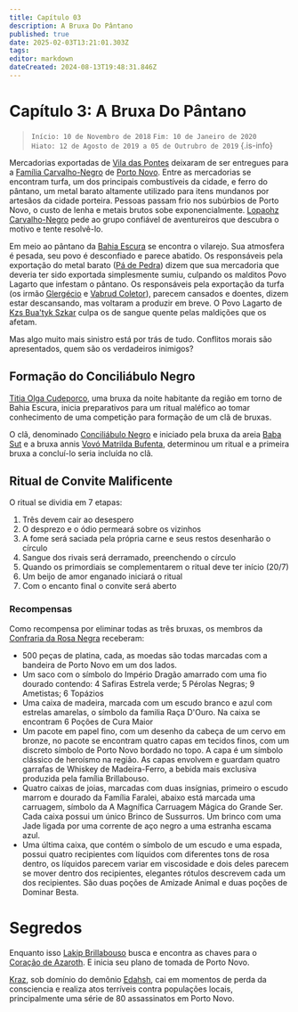 ```yaml
---
title: Capítulo 03
description: A Bruxa Do Pântano
published: true
date: 2025-02-03T13:21:01.303Z
tags: 
editor: markdown
dateCreated: 2024-08-13T19:48:31.846Z
---
```


<!-- SUBTITLE: A Bruxa Do Pântano -->

# Capítulo 3: A Bruxa Do Pântano

>  `Início: 10 de Novembro de 2018`
>  `Fim: 10 de Janeiro de 2020   `
>  `Hiato: 12 de Agosto de 2019 a 05 de Outrubro de 2019`
{.is-info}

Mercadorias exportadas de [Vila das Pontes](/lugares/plano-material/drafeon/sudeste-de-drafeon/vila-das-pontes) deixaram de ser entregues para a [Família Carvalho-Negro](/faccoes/faccoes-familiares/familia-carvalho-negro#familia-carvalho-negro) de [Porto Novo](/lugares/plano-material/drafeon/sudeste-de-drafeon/porto-novo). Entre as mercadorias se encontram turfa, um dos principais combustíveis da cidade, e ferro do pântano, um metal barato altamente utilizado para itens mundanos por artesãos da cidade porteira. Pessoas passam frio nos subúrbios de Porto Novo, o custo de lenha e metais brutos sobe exponencialmente. [Lopaohz Carvalho-Negro](/individuos/lopaohz-carvalho-negro) pede ao grupo confiável de aventureiros que descubra o motivo e tente resolvê-lo.

Em meio ao pântano da [Bahia Escura](/lugares/plano-material/drafeon/sudeste-de-drafeon/bahia-escura) se encontra o vilarejo. Sua atmosfera é pesada, seu povo é desconfiado e parece abatido. Os responsáveis pela exportação do metal barato ([Pá de Pedra](/faccoes/faccoes-independentes/pa-de-pedra)) dizem que sua mercadoria que deveria ter sido exportada simplesmente sumiu, culpando os malditos Povo Lagarto que infestam o pântano. Os responsáveis pela exportação da turfa (os irmão [Glergécio](/individuos/glergecio-coletor) e [Vabrud Coletor](/individuos/vabrud-coletor)), parecem cansados e doentes, dizem estar descansando, mas voltaram a produzir em breve. O Povo Lagarto de [Kzs Bua'tyk Szkar](/lugares/plano-material/drafeon/sudeste-de-drafeon/bahia-escura/kzs-buatyk-szkar) culpa os de sangue quente pelas maldições que os afetam. 

Mas algo muito mais sinistro está por trás de tudo. Conflitos morais são apresentados, quem são os verdadeiros inimigos?

## Formação do Conciliábulo Negro
[Titia Olga Cudeporco](/individuos/titia-olga-cudeporco), uma bruxa da noite habitante da região em torno de Bahia Escura, inicia preparativos para um ritual maléfico ao tomar conhecimento de uma competição para formação de um clã de bruxas.

O clã, denominado [Conciliábulo Negro](/faccoes/faccoes-independentes/conciliabulo-negro) e iniciado pela bruxa da areia [Baba Sut](/individuos/baba-sut) e a bruxa annis [Vovó Matrilda Bufenta](/individuos/vovo-matrilda-bufenta), determinou um ritual e a primeira bruxa a concluí-lo seria incluída no clã.

## Ritual de Convite Malificente
O ritual se dividia em 7 etapas:
1. Três devem cair ao desespero
1. O desprezo e o ódio permeará sobre os vizinhos
1. A fome será saciada pela própria carne e seus restos desenharão o círculo
1. Sangue dos rivais será derramado, preenchendo o círculo
1. Quando os primordiais se complementarem o ritual deve ter início (20/7)
1. Um beijo de amor enganado iniciará o ritual
1. Com o encanto final o convite será aberto

### Recompensas
Como recompensa por eliminar todas as três bruxas, os membros da [Confraria da Rosa Negra](/faccoes/faccoes-independentes/confraria-da-rosa-negra) receberam:
- 500 peças de platina, cada, as moedas são todas marcadas com a bandeira de Porto Novo em um dos lados.
- Um saco com o símbolo do Império Dragão amarrado com uma fio dourado contendo: 4 Safiras Estrela verde; 5 Pérolas Negras; 9 Ametistas; 6 Topázios
- Uma caixa de madeira, marcada com um escudo branco e azul com estrelas amarelas, o símbolo da familia Raça D'Ouro. Na caixa se encontram 6 Poções de Cura Maior
- Um pacote em papel fino, com um desenho da cabeça de um cervo em bronze, no pacote se encontram quatro capas em tecidos finos, com um discreto símbolo de Porto Novo bordado no topo. A capa é um símbolo clássico de heroísmo na região. As capas envolvem e guardam quatro garrafas de Whiskey de Madeira-Ferro, a bebida mais exclusiva produzida pela família Brillabouso.
- Quatro caixas de joias, marcadas com duas insígnias, primeiro o escudo marrom e dourado da Família Faralei, abaixo está marcada uma carruagem, símbolo da A Magnífica Carruagem Mágica do Grande Ser. Cada caixa possui um único Brinco de Sussurros. Um brinco com uma Jade ligada por uma corrente de aço negro a uma estranha escama azul.
- Uma última caixa, que contém o símbolo de um escudo e uma espada, possui quatro recipientes com líquidos com diferentes tons de rosa dentro, os líquidos parecem variar em viscosidade e dois deles parecem se mover dentro dos recipientes, elegantes rótulos descrevem cada um dos recipientes. São duas poções de Amizade Animal e duas poções de Dominar Besta.

# Segredos
Enquanto isso [Lakip Brillabouso](/individuos/lakip-brillabouso) busca e encontra as chaves para o [Coração de Azaroth](/itens/coracao-de-azaroth). E inicia seu plano de tomada de Porto Novo.

[Kraz](/individuos/personagens-de-jogadores/saile), sob domínio do demônio [Edahsh](/individuos/edahsh), cai em momentos de perda da consciencia e realiza atos terríveis contra populações locais, principalmente uma série de 80 assassinatos em Porto Novo.


